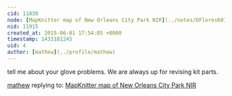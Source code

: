 ```yaml
---
cid: 11830
node: [MapKnitter map of New Orleans City Park NIR](../notes/DFlores6073/05-30-2015/mapknitter-map-of-new-orleans-city-park-nir)
nid: 11915
created_at: 2015-06-01 17:54:05 +0000
timestamp: 1433181245
uid: 4
author: [mathew](../profile/mathew)
---
```


tell me about your glove problems.  We are always up for revising kit parts.

[mathew](../profile/mathew) replying to: [MapKnitter map of New Orleans City Park NIR](../notes/DFlores6073/05-30-2015/mapknitter-map-of-new-orleans-city-park-nir)

